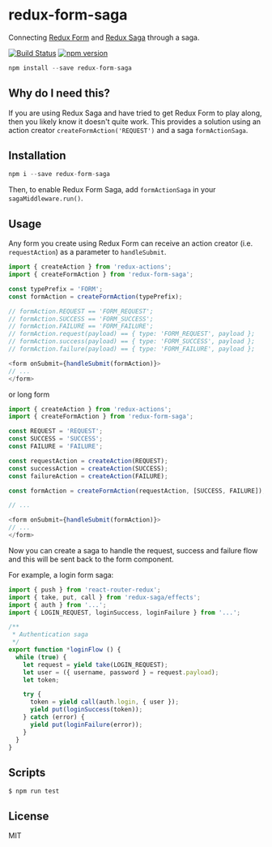 # redux-form-saga
Connecting [Redux Form](https://github.com/erikras/redux-form) and [Redux Saga](https://github.com/yelouafi/redux-saga) through a saga.

[![Build Status](https://travis-ci.org/mhssmnn/redux-form-saga.svg)](https://travis-ci.org/mhssmnn/redux-form-saga) [![npm version](https://badge.fury.io/js/redux-form-saga.svg)](http://badge.fury.io/js/redux-form-saga)

```javascript
npm install --save redux-form-saga
```

## Why do I need this?

If you are using Redux Saga and have tried to get Redux Form to play along, then you likely know it doesn't quite work. This provides a solution using an action creator `createFormAction('REQUEST')` and a saga `formActionSaga`.

## Installation

```javascript
npm i --save redux-form-saga
```

Then, to enable Redux Form Saga, add `formActionSaga` in your `sagaMiddleware.run()`.

## Usage

Any form you create using Redux Form can receive an action creator (i.e. `requestAction`) as a parameter to `handleSubmit`.

```javascript
import { createAction } from 'redux-actions';
import { createFormAction } from 'redux-form-saga';

const typePrefix = 'FORM';
const formAction = createFormAction(typePrefix);

// formAction.REQUEST == 'FORM_REQUEST';
// formAction.SUCCESS == 'FORM_SUCCESS';
// formAction.FAILURE == 'FORM_FAILURE';
// formAction.request(payload) == { type: 'FORM_REQUEST', payload };
// formAction.success(payload) == { type: 'FORM_SUCCESS', payload };
// formAction.failure(payload) == { type: 'FORM_FAILURE', payload };

<form onSubmit={handleSubmit(formAction)}>
// ...
</form>
```

or long form

```javascript
import { createAction } from 'redux-actions';
import { createFormAction } from 'redux-form-saga';

const REQUEST = 'REQUEST';
const SUCCESS = 'SUCCESS';
const FAILURE = 'FAILURE';

const requestAction = createAction(REQUEST);
const successAction = createAction(SUCCESS);
const failureAction = createAction(FAILURE);

const formAction = createFormAction(requestAction, [SUCCESS, FAILURE]);

// ...

<form onSubmit={handleSubmit(formAction)}>
// ...
</form>
```

Now you can create a saga to handle the request, success and failure flow and this will be sent back to the form component.

For example, a login form saga:

```javascript
import { push } from 'react-router-redux';
import { take, put, call } from 'redux-saga/effects';
import { auth } from '...';
import { LOGIN_REQUEST, loginSuccess, loginFailure } from '...';

/**
 * Authentication saga
 */
export function *loginFlow () {
  while (true) {
    let request = yield take(LOGIN_REQUEST);
    let user = ({ username, password } = request.payload);
    let token;

    try {
      token = yield call(auth.login, { user });
      yield put(loginSuccess(token));
    } catch (error) {
      yield put(loginFailure(error));
    }
  }
}
```

## Scripts

```
$ npm run test
```

## License

MIT

